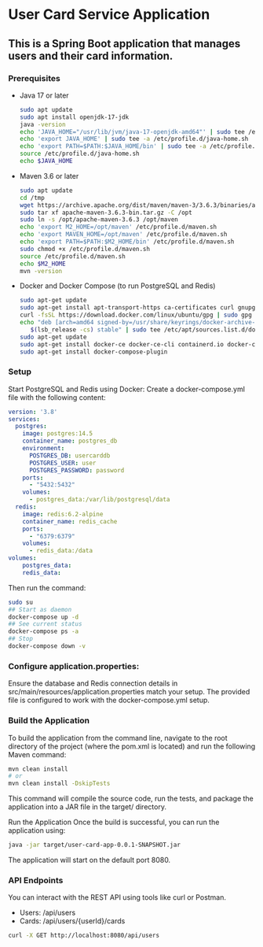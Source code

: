 # User Card Service Application
## This is a Spring Boot application that manages users and their card information.

### Prerequisites
- Java 17 or later
  ```sh WSL
  sudo apt update
  sudo apt install openjdk-17-jdk
  java -version
  echo 'JAVA_HOME="/usr/lib/jvm/java-17-openjdk-amd64"' | sudo tee /etc/profile.d/java-home.sh
  echo 'export JAVA_HOME' | sudo tee -a /etc/profile.d/java-home.sh
  echo 'export PATH=$PATH:$JAVA_HOME/bin' | sudo tee -a /etc/profile.d/java-home.sh
  source /etc/profile.d/java-home.sh
  echo $JAVA_HOME
  ```
- Maven 3.6 or later
  ```sh WSL
  sudo apt update
  cd /tmp
  wget https://archive.apache.org/dist/maven/maven-3/3.6.3/binaries/apache-maven-3.6.3-bin.tar.gz
  sudo tar xf apache-maven-3.6.3-bin.tar.gz -C /opt
  sudo ln -s /opt/apache-maven-3.6.3 /opt/maven
  echo 'export M2_HOME=/opt/maven' /etc/profile.d/maven.sh
  echo 'export MAVEN_HOME=/opt/maven' /etc/profile.d/maven.sh
  echo 'export PATH=$PATH:$M2_HOME/bin' /etc/profile.d/maven.sh
  sudo chmod +x /etc/profile.d/maven.sh
  source /etc/profile.d/maven.sh
  echo $M2_HOME
  mvn -version
  ```
- Docker and Docker Compose (to run PostgreSQL and Redis)
  ```sh WSL
  sudo apt-get update
  sudo apt-get install apt-transport-https ca-certificates curl gnupg lsb-release
  curl -fsSL https://download.docker.com/linux/ubuntu/gpg | sudo gpg --dearmor -o /usr/share/keyrings/docker-archive-keyring.gpg
  echo "deb [arch=amd64 signed-by=/usr/share/keyrings/docker-archive-keyring.gpg] https://download.docker.com/linux/ubuntu \
     $(lsb_release -cs) stable" | sudo tee /etc/apt/sources.list.d/docker.list > /dev/null
  sudo apt-get update
  sudo apt-get install docker-ce docker-ce-cli containerd.io docker-compose
  sudo apt-get install docker-compose-plugin
  ```

### Setup
Start PostgreSQL and Redis using Docker:
Create a docker-compose.yml file with the following content:

```yaml
version: '3.8'
services:
  postgres:
    image: postgres:14.5
    container_name: postgres_db
    environment:
      POSTGRES_DB: usercarddb
      POSTGRES_USER: user
      POSTGRES_PASSWORD: password
    ports:
      - "5432:5432"
    volumes:
      - postgres_data:/var/lib/postgresql/data
  redis:
    image: redis:6.2-alpine
    container_name: redis_cache
    ports:
      - "6379:6379"
    volumes:
      - redis_data:/data
volumes:
    postgres_data:
    redis_data:
```

Then run the command:

```sh WSL
sudo su
## Start as daemon
docker-compose up -d
## See current status
docker-compose ps -a
## Stop
docker-compose down -v
```

### Configure application.properties:
Ensure the database and Redis connection details in src/main/resources/application.properties match your setup. The provided file is configured to work with the docker-compose.yml setup.

### Build the Application
To build the application from the command line, navigate to the root directory of the project (where the pom.xml is located) and run the following Maven command:

```sh
mvn clean install
# or
mvn clean install -DskipTests
```

This command will compile the source code, run the tests, and package the application into a JAR file in the target/ directory.

Run the Application
Once the build is successful, you can run the application using:

```sh
java -jar target/user-card-app-0.0.1-SNAPSHOT.jar
```

The application will start on the default port 8080.

### API Endpoints
You can interact with the REST API using tools like curl or Postman.

- Users: /api/users
- Cards: /api/users/{userId}/cards

```sh
curl -X GET http://localhost:8080/api/users
```